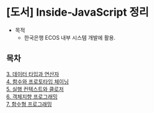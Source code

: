 # [도서] Inside-JavaScript 정리
* 목적 
  - 한국은행 ECOS 내부 시스템 개발에 활용.

## 목차
[3. 데이터 타입과 연산자](https://github.com/Jung9928/Inside-JavaScript/tree/master/Description/03_%EB%8D%B0%EC%9D%B4%ED%84%B0%20%ED%83%80%EC%9E%85%EA%B3%BC%20%EC%97%B0%EC%82%B0%EC%9E%90/03.md)     
[4. 함수와 프로토타입 체이닝](https://github.com/Jung9928/Inside-JavaScript/tree/master/Description/04_%ED%95%A8%EC%88%98%EC%99%80%20%ED%94%84%EB%A1%9C%ED%86%A0%ED%83%80%EC%9E%85%20%EC%B2%B4%EC%9D%B4%EB%8B%9D/04.md)      
[5. 실행 컨텍스트와 클로저](https://github.com/Jung9928/Inside-JavaScript/blob/master/Description/05_%EC%8B%A4%ED%96%89%20%EC%BB%A8%ED%85%8D%EC%8A%A4%ED%8A%B8%EC%99%80%20%ED%81%B4%EB%A1%9C%EC%A0%80/05.md)   
[6. 객체지향 프로그래밍](https://github.com/Jung9928/Design-Pattern/tree/master/Description)   
[7. 함수형 프로그래밍](https://github.com/Jung9928/Design-Pattern/tree/master/Description)   
